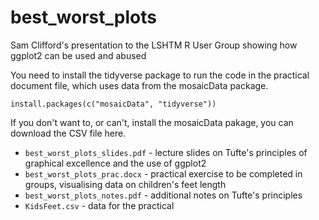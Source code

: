 # best_worst_plots

Sam Clifford's presentation to the LSHTM R User Group showing how ggplot2 can be used and abused

You need to install the tidyverse package to run the code in the practical document file, which uses data from the mosaicData package.

```
install.packages(c("mosaicData", "tidyverse"))
```

If you don't want to, or can't, install the mosaicData pakage, you can download the CSV file here.

* `best_worst_plots_slides.pdf` - lecture slides on Tufte's principles of graphical excellence and the use of ggplot2 
* `best_worst_plots_prac.docx` - practical exercise to be completed in groups, visualising data on children's feet length
* `best_worst_plots_notes.pdf` - additional notes on Tufte's principles
* `KidsFeet.csv` - data for the practical
